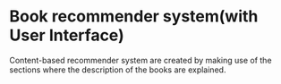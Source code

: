 # Book recommender system(with User Interface)
Content-based recommender system are created by making use of the sections where the description of the books are explained.
